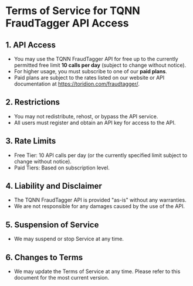 # Terms of Service for TQNN FraudTagger API Access

## 1. API Access

- You may use the TQNN FraudTagger API for free up to the currently permitted free limit **10 calls per day** (subject to change without notice).
- For higher usage, you must subscribe to one of our **paid plans**.
- Paid plans are subject to the rates listed on our website or API documentation at https://toridion.com/fraudtagger/.

## 2. Restrictions

- You may not redistribute, rehost, or bypass the API service.
- All users must register and obtain an API key for access to the API.

## 3. Rate Limits

- Free Tier: 10 API calls per day (or the currently specified limit subject to change without notice).
- Paid Tiers: Based on subscription level.

## 4. Liability and Disclaimer

- The TQNN FraudTagger API is provided "as-is" without any warranties.
- We are not responsible for any damages caused by the use of the API.

## 5. Suspension of Service

- We may suspend or stop Service at any time.

## 6. Changes to Terms

- We may update the Terms of Service at any time. Please refer to this document for the most current version.
